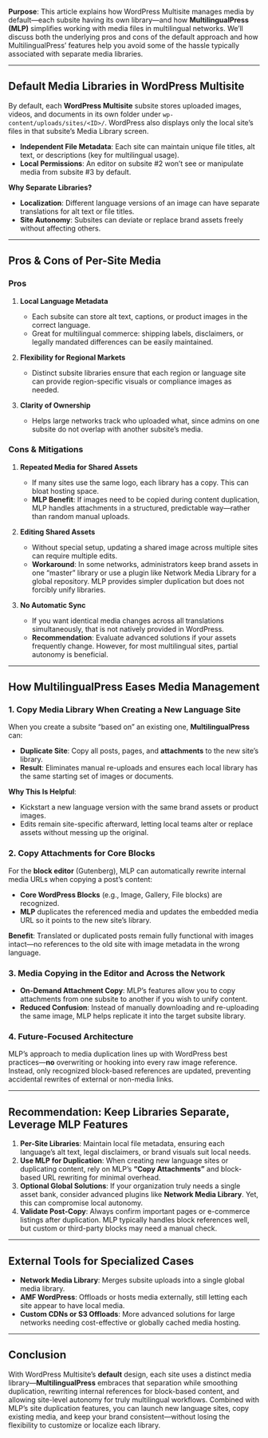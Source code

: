 **Purpose**: This article explains how WordPress Multisite manages media by default—each subsite having its own library—and how **MultilingualPress (MLP)** simplifies working with media files in multilingual networks. We’ll discuss both the underlying pros and cons of the default approach and how MultilingualPress’ features help you avoid some of the hassle typically associated with separate media libraries.

---

## Default Media Libraries in WordPress Multisite

By default, each **WordPress Multisite** subsite stores uploaded images, videos, and documents in its own folder under `wp-content/uploads/sites/<ID>/`. WordPress also displays only the local site’s files in that subsite’s Media Library screen.

- **Independent File Metadata**: Each site can maintain unique file titles, alt text, or descriptions (key for multilingual usage).
- **Local Permissions**: An editor on subsite #2 won’t see or manipulate media from subsite #3 by default.

**Why Separate Libraries?**

- **Localization**: Different language versions of an image can have separate translations for alt text or file titles.
- **Site Autonomy**: Subsites can deviate or replace brand assets freely without affecting others.

---

## Pros & Cons of Per-Site Media

### Pros

1. **Local Language Metadata**
    
    - Each subsite can store alt text, captions, or product images in the correct language.
    - Great for multilingual commerce: shipping labels, disclaimers, or legally mandated differences can be easily maintained.
2. **Flexibility for Regional Markets**
    
    - Distinct subsite libraries ensure that each region or language site can provide region-specific visuals or compliance images as needed.
3. **Clarity of Ownership**
    
    - Helps large networks track who uploaded what, since admins on one subsite do not overlap with another subsite’s media.

### Cons & Mitigations

1. **Repeated Media for Shared Assets**
    
    - If many sites use the same logo, each library has a copy. This can bloat hosting space.
    - **MLP Benefit**: If images need to be copied during content duplication, MLP handles attachments in a structured, predictable way—rather than random manual uploads.
2. **Editing Shared Assets**
    
    - Without special setup, updating a shared image across multiple sites can require multiple edits.
    - **Workaround**: In some networks, administrators keep brand assets in one “master” library or use a plugin like Network Media Library for a global repository. MLP provides simpler duplication but does not forcibly unify libraries.
3. **No Automatic Sync**
    
    - If you want identical media changes across all translations simultaneously, that is not natively provided in WordPress.
    - **Recommendation**: Evaluate advanced solutions if your assets frequently change. However, for most multilingual sites, partial autonomy is beneficial.

---

## How MultilingualPress Eases Media Management

### 1. Copy Media Library When Creating a New Language Site

When you create a subsite “based on” an existing one, **MultilingualPress** can:

- **Duplicate Site**: Copy all posts, pages, and **attachments** to the new site’s library.
- **Result**: Eliminates manual re-uploads and ensures each local library has the same starting set of images or documents.

**Why This Is Helpful**:

- Kickstart a new language version with the same brand assets or product images.
- Edits remain site-specific afterward, letting local teams alter or replace assets without messing up the original.

### 2. Copy Attachments for Core Blocks

For the **block editor** (Gutenberg), MLP can automatically rewrite internal media URLs when copying a post’s content:

- **Core WordPress Blocks** (e.g., Image, Gallery, File blocks) are recognized.
- **MLP** duplicates the referenced media and updates the embedded media URL so it points to the new site’s library.

**Benefit**: Translated or duplicated posts remain fully functional with images intact—no references to the old site with image metadata in the wrong language.

### 3. Media Copying in the Editor and Across the Network

- **On-Demand Attachment Copy**: MLP’s features allow you to copy attachments from one subsite to another if you wish to unify content.
- **Reduced Confusion**: Instead of manually downloading and re-uploading the same image, MLP helps replicate it into the target subsite library.

### 4. Future-Focused Architecture

MLP’s approach to media duplication lines up with WordPress best practices—**no** overwriting or hooking into every raw image reference. Instead, only recognized block-based references are updated, preventing accidental rewrites of external or non-media links.

---

## Recommendation: Keep Libraries Separate, Leverage MLP Features

1. **Per-Site Libraries**: Maintain local file metadata, ensuring each language’s alt text, legal disclaimers, or brand visuals suit local needs.
2. **Use MLP for Duplication**: When creating new language sites or duplicating content, rely on MLP’s **“Copy Attachments”** and block-based URL rewriting for minimal overhead.
3. **Optional Global Solutions**: If your organization truly needs a single asset bank, consider advanced plugins like **Network Media Library**. Yet, this can compromise local autonomy.
4. **Validate Post-Copy**: Always confirm important pages or e-commerce listings after duplication. MLP typically handles block references well, but custom or third-party blocks may need a manual check.

---

## External Tools for Specialized Cases

- **Network Media Library**: Merges subsite uploads into a single global media library.
- **AMF WordPress**: Offloads or hosts media externally, still letting each site appear to have local media.
- **Custom CDNs or S3 Offloads**: More advanced solutions for large networks needing cost-effective or globally cached media hosting.

---

## Conclusion

With WordPress Multisite’s **default** design, each site uses a distinct media library—**MultilingualPress** embraces that separation while smoothing duplication, rewriting internal references for block-based content, and allowing site-level autonomy for truly multilingual workflows. Combined with MLP’s site duplication features, you can launch new language sites, copy existing media, and keep your brand consistent—without losing the flexibility to customize or localize each library.